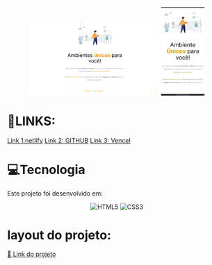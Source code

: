 <div align="center">

<img src="assets/images/imgs-preview.png" width="300px">
<img src="assets/images/image-mobile.jpeg" width="100px">
</div>

# 🔗LINKS:
<a href="https://moveiscostumizados.netlify.app/"> Link 1:netlify</a>
<a href="https://synxther.github.io/moveis_customizaveis_explorer/"> Link 2: GITHUB</a>
<a href="https://moveiscustomizados.vercel.app/"> Link 3: Vencel</a>



# 💻Tecnologia
Este projeto foi desenvolvido em:
<div align="center">

  ![HTML5](https://img.shields.io/badge/html5-%23E34F26.svg?style=for-the-badge&logo=html5&logoColor=white)
  ![CSS3](https://img.shields.io/badge/css3-%231572B6.svg?style=for-the-badge&logo=css3&logoColor=white)

</div>

# layout do projeto:

<a href="https://www.figma.com/file/Eg7SEVZZwJ2l1sgSQtVNuR/Explorer---Projeto-01-(Copy)-(Copy)?type=design&node-id=1-2&t=6fPdWtFksBCaZvXt-0">📃 Link do projeto</a>
